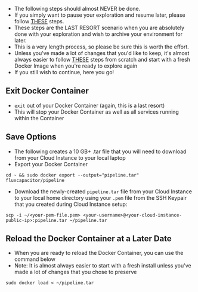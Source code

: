 * The following steps should almost NEVER be done.
* If you simply want to pause your exploration and resume later, please follow [THESE](http://github.com/fluxcapacitor/pipeline/wiki/Pause-and-Stop-Environment) steps.
* These steps are the LAST RESORT scenario when you are absolutely done with your exploration and wish to archive your environment for later.
* This is a very length process, so please be sure this is worth the effort.
* Unless you've made a lot of changes that you'd like to keep, it's almost always easier to follow [THESE](https://github.com/fluxcapacitor/pipeline/wiki/Setup-Cloud-Environment) steps from scratch and start with a fresh Docker Image when you're ready to explore again
* If you still wish to continue, here you go!

## Exit Docker Container
* `exit` out of your Docker Container (again, this is a last resort) 
* This will stop your Docker Container as well as all services running within the Container

## Save Options
* The following creates a 10 GB+ .tar file that you will need to download from your Cloud Instance to your local laptop
* Export your Docker Container
```
cd ~ && sudo docker export --output="pipeline.tar" fluxcapacitor/pipeline
```

* Download the newly-created `pipeline.tar` file from your Cloud Instance to your local home directory using your `.pem` file from the SSH Keypair that you created during Cloud Instance setup:
```
scp -i ~/<your-pem-file.pem> <your-username>@<your-cloud-instance-public-ip>:pipeline.tar ~/pipeline.tar
```

## Reload the Docker Container at a Later Date
* When you are ready to reload the Docker Container, you can use the command below
* Note:  It is almost always easier to start with a fresh install unless you've made a lot of changes that you chose to preserve
```
sudo docker load < ~/pipeline.tar
```